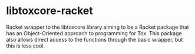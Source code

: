 libtoxcore-racket
=================

Racket wrapper to the libtoxcore library aiming to be a Racket package that has
an Object-Oriented approach to programming for Tox. This package also allows
direct access to the functions through the basic wrapper, but this is less cool.
